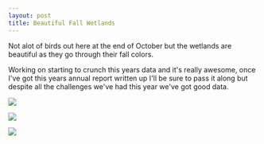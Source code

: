 ```yaml
---
layout: post
title: Beautiful Fall Wetlands
---
```


Not alot of birds out here at the end of October but the wetlands are beautiful as they go through their fall colors.

Working on starting to crunch this years data and it's really awesome, once I've got this years annual report written up I'll be sure to pass it along but despite all the challenges we've had this year we've got good data.

![](https://i.imgur.com/oCduuz6.jpg)

![](https://i.imgur.com/Zz42A42.jpg)

![](https://i.imgur.com/jVNIYsC.jpg)
